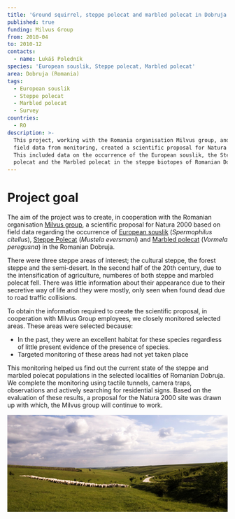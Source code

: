```yaml
---
title: 'Ground squirrel, steppe polecat and marbled polecat in Dobruja'
published: true
funding: Milvus Group
from: 2010-04
to: 2010-12
contacts:
  - name: Lukáš Poledník
species: 'European souslik, Steppe polecat, Marbled polecat'
area: Dobruja (Romania)
tags:
  - European souslik
  - Steppe polecat
  - Marbled polecat
  - Survey
countries:
  - RO
description: >-
  This project, working with the Romania organisation Milvus group, and based on
  field data from monitoring, created a scientific proposal for Natura 2000.
  This included data on the occurrence of the European souslik, the Steppe
  polecat and the Marbled polecat in the steppe biotopes of Romanian Dobruja.
---
```

# Project goal

The aim of the project was to create, in cooperation with the Romanian organisation [Milvus group](https://milvus.ro/), a scientific proposal for Natura 2000 based on field data regarding the occurrence of [European souslik](/species-of-interest/European-souslik) (_Spermophilus citellus_), [Steppe Polecat](/species-of-interest/steppe-polecat) (_Mustela eversmani_) and [Marbled polecat](/species-of-interest/marbled-polecat) (_Vormela peregusna_) in the Romanian Dobruja. 

There were three steppe areas of interest; the cultural steppe, the forest steppe and the semi-desert. In the second half of the 20th century, due to the intensification of agriculture, numberes of both steppe and marbled polecat fell. There was little information about their appearance due to their secretive way of life and they were mostly, only seen when found dead due to road traffic collisions. 

To obtain the information required to create the scientific proposal, in cooperation with Milvus Group employees, we closely monitored selected areas. These areas were selected because:

* In the past, they were an excellent habitat for these species regardless of little present evidence of the presence of species. 
* Targeted monitoring of these areas had not yet taken place

This monitoring helped us find out the current state of the steppe and marbled polecat populations in the selected localities of Romanian Dobruja. We complete the monitoring using tactile tunnels, camera traps, observations and actively searching for residential signs. Based on the evaluation of these results, a proposal for the Natura 2000 site was drawn up with which, the Milvus group will continue to work.

![Dobrudža je krajina stepí a pastvin](/media/dobrudža-2010_výběr-188_610.jpg "pastviny v Dobrudži")
